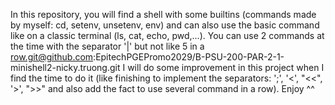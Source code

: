 In this repository, you will find a shell with some builtins (commands made by myself: cd, setenv,
unsetenv, env) and can also use the basic command like on a classic terminal (ls, cat, echo, pwd,...).
You can use 2 commands at the time with the separator '|' but not like 5 in a row.git@github.com:EpitechPGEPromo2029/B-PSU-200-PAR-2-1-minishell2-nicky.truong.git
I will do some improvement in this project when I find the time to do it (like finishing to implement
the separators: ';', '<', "<<", '>', ">>" and also add the fact to use several command in a row).
Enjoy ^^
